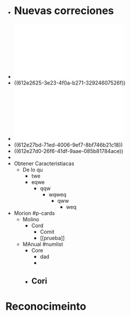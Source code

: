 - # Nuevas correciones
- ![Una_discusión_sobre_las_TD_Mendieta_versión_preliminar_1630095610516_0.pdf](../assets/Una_discusión_sobre_las_TD_Mendieta_versión_preliminar_1630095610516_0_1630414353236_0.pdf)
- ((612e2625-3e23-4f0a-b271-32924607526f))
- ![Una_discusión_sobre_las_TD_Mendieta_versión_preliminar_1630095610516_0_1630414353236_0.pdf](../assets/Una_discusión_sobre_las_TD_Mendieta_versión_preliminar_1630095610516_0_1630414353236_0_1630414756563_0.pdf)
- ((612e27bd-71ed-4006-9ef7-8bf746b21c18))
- ((612e27d0-26f6-41df-9aae-085b81784ace))
-
- Obtener Caracteristiacas
	- De lo qu
		- twe
		- eqwe
			- qqw
				- wqweq
					- qww
						- weq
- Morion #p-cards
	- Molino
		- Cord
			- Comit
			- [[prueba]]
	- MAnual #numlist
		- Core
			- dad
			-
		- Cori
			-
# Reconocimeinto